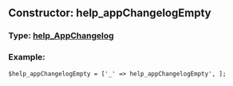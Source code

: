 ## Constructor: help\_appChangelogEmpty  




### Type: [help\_AppChangelog](../types/help_AppChangelog.md)


### Example:

```
$help_appChangelogEmpty = ['_' => help_appChangelogEmpty', ];
```